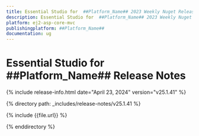 ```yaml
---
title: Essential Studio for  ##Platform_Name## 2023 Weekly Nuget Release Release Notes  
description: Essential Studio for  ##Platform_Name## 2023 Weekly Nuget Release Release Notes  
platform: ej2-asp-core-mvc
publishingplatform: ##Platform_Name##
documentation: ug
---
```


# Essential Studio for  ##Platform_Name##   Release Notes  

{% include release-info.html date="April 23, 2024"  version="v25.1.41" %} 

{% directory path: _includes/release-notes/v25.1.41 %}

{% include {{file.url}} %}

{% enddirectory %}


